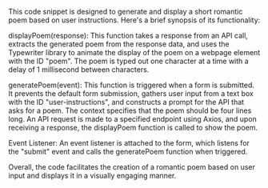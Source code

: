 This code snippet is designed to generate and display a short romantic poem based on user instructions. Here's a brief synopsis of its functionality:

displayPoem(response): This function takes a response from an API call, extracts the generated poem from the response data, and uses the Typewriter library to animate the display of the poem on a webpage element with the ID "poem". The poem is typed out one character at a time with a delay of 1 millisecond between characters.

generatePoem(event): This function is triggered when a form is submitted. It prevents the default form submission, gathers user input from a text box with the ID "user-instructions", and constructs a prompt for the API that asks for a poem. The context specifies that the poem should be four lines long. An API request is made to a specified endpoint using Axios, and upon receiving a response, the displayPoem function is called to show the poem.

Event Listener: An event listener is attached to the form, which listens for the "submit" event and calls the generatePoem function when triggered.

Overall, the code facilitates the creation of a romantic poem based on user input and displays it in a visually engaging manner.
